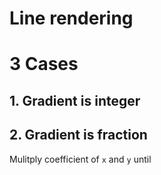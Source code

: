 # Line rendering
# 3 Cases
## 1. Gradient is integer
## 2. Gradient is fraction
Mulitply coefficient of `x` and `y` until 
